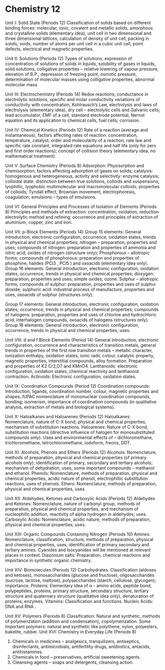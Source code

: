 # Chemistry 12
Unit I: Solid State (Periods 12)
Classification of solids based on different binding forces: molecular, ionic, covalent and metallic
solids, amorphous and crystalline solids (elementary idea), unit cell in two dimensional and three
dimensional lattices, calculation of density of unit cell, packing in solids, voids, number of atoms
per unit cell in a cubic unit cell, point defects, electrical and magnetic properties.

Unit II: Solutions (Periods 12)
Types of solutions, expression of concentration of solutions of solids in liquids, solubility of gases
in liquids, solid solutions, colligative properties – relative lowering of vapour pressure, elevation of
B.P., depression of freezing point, osmotic pressure, determination of molecular masses using
colligative properties, abnormal molecular mass.

Unit III: Electrochemistry (Periods 14)
Redox reactions; conductance in electrolytic solutions, specific and molar conductivity variations
of conductivity with concentration, Kohlrausch’s Law, electrolysis and laws of electrolysis
(elementary idea), dry cell – electrolytic cells and Galvanic cells; lead accumulator, EMF of a
cell, standard electrode potential, Nernst equation and its application to chemical cells, fuel
cells; corrosion.

Unit IV: Chemical Kinetics (Periods 12)
Rate of a reaction (average and instantaneous), factors affecting rates of reaction: concentration,
temperature, catalyst; order and molecularity of a reaction; rate law and specific rate constant,
integrated rate equations and half life (only for zero and first order reactions); concept of collision
theory (elementary idea, no mathematical treatment).

Unit V: Surface Chemistry (Periods 8)
Adsorption: Physisorption and chemisorption; factors affecting adsorption of gases on solids;
catalysis: homogenous and heterogeneous, activity and selectivity: enzyme catalysis; colloidal state:
distinction between true solutions, colloids and suspensions; lyophillic, lyophobic multimolecular
and macromolecular colloids; properties of colloids; Tyndall effect, Brownian movement,
electrophoresis, coagulation; emulsions – types of emulsions.

Unit VI: General Principles and Processes of Isolation of Elements (Periods 8)
Principles and methods of extraction: concentration, oxidation, reduction electrolytic method and
refining; occurrence and principles of extraction of aluminium, copper, zinc and iron.

Unit VII: p-Block Elements (Periods 14)
Group 15 elements: General introduction, electronic configuration, occurrence, oxidation states,
trends in physical and chemical properties; nitrogen – preparation, properties and uses; compounds
of nitrogen: preparation and properties of ammonia and nitric acid, oxides of nitrogen (structure
only); Phosphorous – allotropic forms; compounds of phosphorous: preparation and properties
of phosphine, halides (PCl3
, PCl5
) and oxoacids (elementary idea only).
Group 16 elements: General introduction, electronic configuration, oxidation states, occurrence,
trends in physical and chemical properties; dioxygen: preparation, properties and uses; simple
oxides; ozone. Sulphur – allotropic forms; compounds of sulphur: preparation, properties and
uses of sulphur dioxide; sulphuric acid: industrial process of manufacture, properties and uses,
oxoacids of sulphur (structures only).

Group 17 elements: General introduction, electronic configuration, oxidation states, occurrence,
trends in physical and chemical properties; compounds of halogens: preparation, properties
and uses of chlorine and hydrochloric acid, interhalogen compounds, oxoacids of halogens
(structures only).
Group 18 elements: General introduction, electronic configuration, occurrence, trends in physical
and chemical properties, uses.

Unit VIII: d and f Block Elements (Period 14)
General introduction, electronic configuration, occurrence and characteristics of transition metals,
general trends in properties of the first row transition metals – metallic character, ionization
enthalpy, oxidation states, ionic radii, colour, catalytic property, magnetic properties, interstitial
compounds, alloy formation. Preparation and properties of K2
Cr2,O7 and KMnO4.
Lanthanoids: electronic configuration, oxidation states, chemical reactivity and lanthanoid
contraction.
Actinoids: Electronic configuration, oxidation states.



Unit IX: Coordination Compounds (Period 12)
Coordination compounds: Introduction, ligands, coordination number, colour, magnetic properties
and shapes, IUPAC nomenclature of mononuclear coordination compounds, bonding;
isomerism, importance of coordination compounds (in qualitative analysis, extraction of
metals and biological systems).

Unit X: Haloalkanes and Haloarenes (Periods 12)
Haloalkanes: Nomenclature, nature of C-X bond, physical and chemical properties, mechanism
of substitution reactions.
Haloarenes: Nature of C-X bond, substitution reactions (directive influence of halogen for
monosubstituted compounds only).
Uses and environmental effects of – dichloromethane, trichloromethane, tetrochloromethane,
iodoform, freons, DDT.

Unit XI: Alcohols, Phenols and Ethers (Periods 12)
Alcohols: Nomenclature, methods of preparation, physical and chemical properties (of primary
alcohols only); identification of primary, secondary and tertiary alcohols;
mechanism of dehydration, uses, some important compounds –
methanol and ethanol.
Phenols: Nomenclature, methods of preparation, physical and
chemical properties, acidic nature of phenol, electrophillic
substitution reactions, uses of phenols.
Ethers: Nomenclature, methods of preparation, physical
and chemical properties, uses.


Unit XII: Aldehydes, Ketones
and Carboxylic Acids (Periods 12)
Aldehydes and Ketones: Nomenclature,
nature of carbonyl group, methods
of preparation, physical and chemical properties,
and mechanism of nucleophilic addition,
reactivity of alpha hydrogen in aldehydes; uses.
Carboxylic Acids: Nomenclature, acidic nature, methods of preparation,
physical and chemical properties; uses.


Unit XIII: Organic Compounds Containing Nitrogen (Periods 10)
Amines: Nomenclature, classification, structure, methods of preparation, physical and chemical
properties, uses, identification of primary secondary and tertiary amines.
Cyanides and Isocyanides will be mentioned at relevant places in context.
Diazonium salts: Preparation, chemical reactions and importance in synthetic organic chemistry.

Unit XIV: Biomolecules (Periods 12)
Carbohydrates: Classification (aldoses and ketoses), monosaccharides (glucose and fructose),
oligosaccharides (sucrose, lactose, maltose), polysaccharides (starch, cellulose, glycogen);
importance.
Proteins: Elementary idea of α - amino acids, peptide bond, polypeptides, proteins, primary
structure, secondary structure, tertiary structure and quaternary structure (qualitative idea only),
denaturation of proteins; enzymes.
Vitamins: Classification and functions.
Nucleic Acids: DNA and RNA .

Unit XV: Polymers (Periods 8)
Classification: Natural and synthetic, methods of polymerization (addition and condensation),
copolymerization. Some important polymers: natural and synthetic like polythene, nylon, polyesters,
bakelite, rubber.
Unit XVI: Chemistry in Everyday Life (Periods 8)
1. Chemicals in medicines – analgesics, tranquilizers, antiseptics, disinfectants, antimicrobials,
antifertility drugs, antibiotics, antacids, antihistamines.
2. Chemicals in food – preservatives, artificial sweetening agents.
3. Cleansing agents – soaps and detergents, cleansing action.
